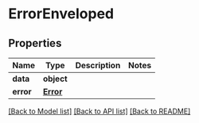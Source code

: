 # ErrorEnveloped

## Properties
Name | Type | Description | Notes
------------ | ------------- | ------------- | -------------
**data** | **object** |  |
**error** | [**Error**](Error.md) |  |

[[Back to Model list]](../README.md#documentation-for-models) [[Back to API list]](../README.md#documentation-for-api-endpoints) [[Back to README]](../README.md)
